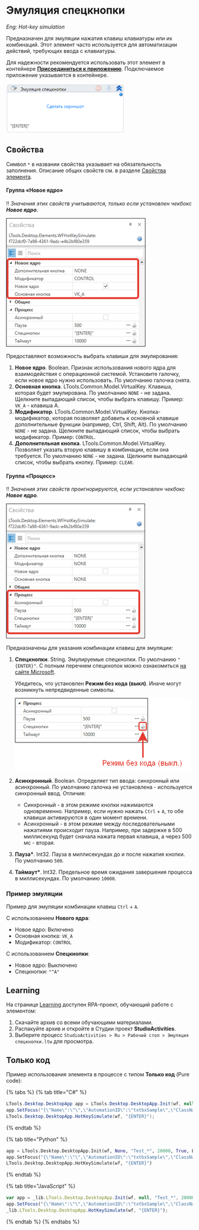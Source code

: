 # Эмуляция спецкнопки

*Eng: Hot-key simulation*

Предназначен для эмуляции нажатия клавиш клавиатуры или их комбинаций. Этот элемент часто используется для автоматизации действий, требующих ввода с клавиатуры.

Для надежности рекомендуется использовать этот элемент в контейнере [**Присоединиться к приложению**](https://docs.primo-rpa.ru/primo-rpa/g_elements/el_basic/els_desktop/el_desktop_attach). Подключаемое приложение указывается в контейнере.

![](<../../../.gitbook/assets/image (149).png>)


## Свойства
Символ `*` в названии свойства указывает на обязательность заполнения. Описание общих свойств см. в разделе [Свойства элемента](https://docs.primo-rpa.ru/primo-rpa/primo-studio/process/elements#svoistva-elementa).

#### Группа «Новое ядро»

:bangbang: *Значения этих свойств учитываются, только если установлен чекбокс **Новое ядро***.

![](<../../../.gitbook/assets/hot-key-emul-new-core-parameters.png>)

Предоставляют возможность выбрать клавиши для эмулирования:

1. **Новое ядро**. Boolean. Признак использования нового ядра для взаимодействия с операционной системой. Установите галочку, если новое ядро нужно использовать. По умолчанию галочка снята.
1. **Основная кнопка**. LTools.Common.Model.VirtualKey. Клавиша, которая будет эмулирована. По умолчанию `NONE` - не задана. Щелкните выпадающий список, чтобы выбрать клавишу. Пример: `VK_A` - клавиша А.
1. **Модификатор**. LTools.Common.Model.VirtualKey. Кнопка-модификатор, которая позволяет добавить к основной клавише дополнительные функции (например, Ctrl, Shift, Alt). По умолчанию `NONE` - не задана. Щелкните выпадающий список, чтобы выбрать модификатор. Пример: `CONTROL`.
1. **Дополнительная кнопка**. LTools.Common.Model.VirtualKey. Позволяет указать вторую клавишу в комбинации, если она требуется. По умолчанию `NONE` - не задана. Щелкните выпадающий список, чтобы выбрать кнопку. Пример: `CLEAR`.

#### Группа «Процесс»

:bangbang: *Значения этих свойств проигнорируются, если установлен чекбокс **Новое ядро***. 

![](<../../../.gitbook/assets/hot-key-emul-proccess-parameters-2.png>)

Предназначены для указания комбинации клавиш для эмуляции: 

1. **Спецкнопки**. String. Эмулируемые спецкнопки. По умолчанию `"{ENTER}"`. С полным перечнем спецкнопок можно ознакомиться [на сайте Microsoft](https://docs.microsoft.com/en-us/dotnet/api/system.windows.forms.sendkeys.send).

    Убедитесь, что установлен **Режим без кода (выкл)**. Иначе могут возникнуть непредвиденные символы.

    ![](<../../../.gitbook/assets/hot-key-emul-no-code.png>)

1. **Асинхронный**. Boolean. Определяет тип ввода: синхронный или асинхронный. По умолчанию галочка не установлена - используется синхронный ввод. Отличия:
   * Синхронный - в этом режиме кнопки нажимаются одновременно. Например, если нужно нажать `Ctrl` + `A`, то обе клавиши активируются в один момент времени.
   * Асинхронный - в этом режиме между последовательными нажатиями происходит пауза. Например, при задержке в 500 миллисекунд будет сначала нажата первая клавиша, а через 500 мс - вторая.
1. **Пауза\***. Int32. Пауза в миллисекундах до и после нажатия кнопки. По умолчанию `500`.
1. **Таймаут\***. Int32. Предельное время ожидания завершения процесса в миллисекундах. По умолчанию `10000`.

### Пример эмуляции

Пример для эмуляции комбинации клавиш `Ctrl` + `A`.

С использованием **Нового ядра**:

* Новое ядро: Включено
* Основная кнопка: `VK_A`
* Модификатор: `CONTROL`

С использованием **Спецкнопки**:

* Новое ядро: Выключено
* Спецкнопки: `"^A"`

## Learning

На странице [Learning](https://github.com/PrimoRPA/Learning) доступен RPA-проект, обучающий работе с элементом:

1. Скачайте архив со всеми обучающими материалами.
2. Распакуйте архив и откройте в Студии проект **StudioActivities**.
3. Выберите процесс `StudioActivities > Ru > Рабочий стол > Эмуляция спецкнопки.ltw` для просмотра.


## Только код

Пример использования элемента в процессе с типом **Только код** (Pure code):

{% tabs %}
{% tab title="C#" %}
```csharp
LTools.Desktop.DesktopApp app = LTools.Desktop.DesktopApp.Init(wf, null, "Test_*", 20000, true, LTools.Desktop.Model.DesktopTypes.UIAUTOMATION);
app.SetFocus("{\"Name\":\"\",\"AutomationID\":\"txtbxSample\",\"ClassName\":\"TextBox\",\"AUIProperties\":[],\"TextSearchMode\":0,\"IsRoot\":false,\"IsQuickSearch\":false}");
LTools.Desktop.DesktopApp.HotKeySimulate(wf, "{ENTER}");
```
{% endtab %}

{% tab title="Python" %}
```python
app = LTools.Desktop.DesktopApp.Init(wf, None, "Test_*", 20000, True, LTools.Desktop.Model.DesktopTypes.UIAUTOMATION)
app.SetFocus("{\"Name\":\"\",\"AutomationID\":\"txtbxSample\",\"ClassName\":\"TextBox\",\"AUIProperties\":[],\"TextSearchMode\":0,\"IsRoot\":false,\"IsQuickSearch\":false}")
LTools.Desktop.DesktopApp.HotKeySimulate(wf, "{ENTER}")
```
{% endtab %}

{% tab title="JavaScript" %}
```javascript
var app = _lib.LTools.Desktop.DesktopApp.Init(wf, null, "Test_*", 20000, true, _lib.LTools.Desktop.Model.DesktopTypes.UIAUTOMATION);
app.SetFocus("{\"Name\":\"\",\"AutomationID\":\"txtbxSample\",\"ClassName\":\"TextBox\",\"AUIProperties\":[],\"TextSearchMode\":0,\"IsRoot\":false,\"IsQuickSearch\":false}");
_lib.LTools.Desktop.DesktopApp.HotKeySimulate(wf, "{ENTER}");
```
{% endtab %}
{% endtabs %}
